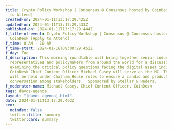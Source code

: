 ```yaml
---
title: Crypto Policy Workshop | Consensus @ Consensus hosted by CoinDesk [Apply
  to Attend]
created-on: 2024-01-11T13:17:29.425Z
updated-on: 2024-01-11T13:17:29.433Z
published-on: 2024-01-11T13:17:29.444Z
f_title-of-event: Crypto Policy Workshop | Consensus @ Consensus hosted by
  CoinDesk [Apply to Attend]
f_time: 8 AM - 10 AM
f_time-start: 2024-01-16T09:00:29.452Z
f_day: Tue
f_description: This morning roundtable will bring together senior industry
  representatives and policymakers from around the world for a discussion
  examining the critical policy questions facing the digital asset industry.
  CoinDesk Chief Content Officer Michael Casey will serve as the MC. The event
  will be held under Chatham House rules to ensure a candid and productive
  conversation among stakeholders.  Sponsored by Stellar & Hedera.
f_moderator-name: Michael Casey, Chief Content Officer, CoinDesk
tags: davos-agenda
layout: "[davos-agenda].html"
date: 2024-01-11T13:17:29.462Z
seo:
  noindex: false
  twitter:title: summary
  twitter:card: summary
---
```

